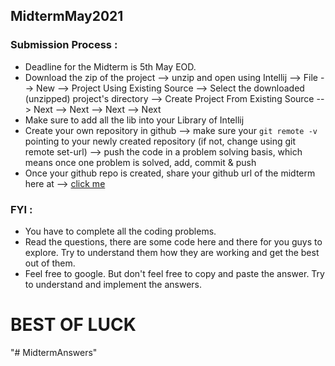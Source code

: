## MidtermMay2021


### Submission Process :
- Deadline for the Midterm is 5th May EOD.
- Download the zip of the project --> unzip and open using Intellij --> File --> New --> Project Using Existing Source --> Select the downloaded (unzipped) project's directory --> Create Project From Existing Source --> Next --> Next --> Next --> Next
- Make sure to add all the lib into your Library of Intellij
- Create your own repository in github --> make sure your `git remote -v` pointing to your newly created repository (if not, change using git remote set-url) --> push the code in a problem solving basis, which means once one problem is solved, add, commit & push
- Once your github repo is created, share your github url of the midterm here at --> [click me](https://docs.google.com/spreadsheets/d/1Z0paquoDsBfV0C7VUIOQInE4W71raqJdMXa-RkEZJ2c/edit?usp=sharing)

### FYI :
- You have to complete all the coding problems.
- Read the questions, there are some code here and there for you guys to explore. Try to understand them how they are working and get the best out of them.
- Feel free to google. But don't feel free to copy and paste the answer. Try to understand and implement the answers.


# BEST OF LUCK
"# MidtermAnswers" 
